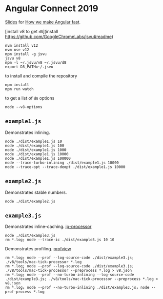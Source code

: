 # Angular Connect 2019

[Slides](https://docs.google.com/presentation/d/1o5W1sOaQ0HaPqleGCWy8cukgM5NhhRZWpx2E6KKrc10) for [How we make Angular fast](https://www.angularconnect.com/talks#misko-hevery).

[install v8 to get `d8`](install https://github.com/GoogleChromeLabs/jsvu#readme)
```
nvm install v12
nvm use v12
npm install -g jsvu
jsvu v8
npm -l ~/.jsvu/v8 ~/.jsvu/d8
export D8_PATH=~/.jsvu
```

to install and compile the repository
```
npm install
npm run watch
```

to get a list of `d8` options
```
node --v8-options
```

## `example1.js`

Demonstrates inlining.
```
node ./dist/example1.js 10
node ./dist/example1.js 100
node ./dist/example1.js 1000
node ./dist/example1.js 10000
node ./dist/example1.js 100000
node --trace-turbo-inlining ./dist/example1.js 10000
node --trace-opt --trace-deopt ./dist/example1.js 10000
```


## `example2.js`

Demonstrates stable numbers.
```
node ./dist/example2.js
```


## `example3.js`

Demonstrates inline-caching. [ip-processor](./v8/tools/ic-explorer.html)

```
node ./dist/example3.js
rm *.log; node --trace-ic ./dist/example3.js 10 10
```

Demonstrates profiling. [profview](./v8/tools/profview/index.html)

```
rm *.log; node --prof --log-source-code ./dist/example3.js; ./v8/tools/mac-tick-processor *.log 
rm *.log; node --prof --log-source-code ./dist/example3.js; ./v8/tools/mac-tick-processor --preprocess *.log > v8.json
rm *.log; node --prof --no-turbo-inlining --log-source-code ./dist/example3.js; ./v8/tools/mac-tick-processor --preprocess *.log > v8.json
rm *.log; node --prof --no-turbo-inlining ./dist/example3.js; node --prof-process *.log 
```